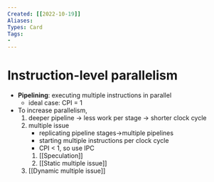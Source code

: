 ```yaml
---
Created: [[2022-10-19]]
Aliases: 
Types: Card
Tags: 
- 
---
```

# Instruction-level parallelism
- **Pipelining**: executing multiple instructions in parallel
  - ideal case: CPI = 1
- To increase parallelism, 
  1. deeper pipeline → less work per stage → shorter clock cycle
  2. multiple issue
     - replicating pipeline stages→multiple pipelines
     - starting multiple instructions per clock cycle
     - CPI < 1, so use IPC
     1. [[Speculation]]
     2. [[Static multiple issue]]
	3. [[Dynamic multiple issue]]